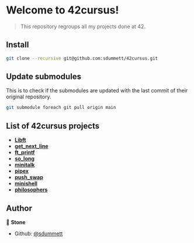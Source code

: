 # Welcome to 42cursus!

> This repository regroups all my projects done at 42.

## Install

```sh
git clone --recursive git@github.com:sdummett/42cursus.git
```

## Update submodules
This is to check if the submodules are updated with the last commit of their original repository.
```sh
git submodule foreach git pull origin main
```

## List of 42cursus projects

- **[Libft](https://github.com/sdummett/libft)**
- **[get_next_line](https://github.com/sdummett/get_next_line)**
- **[ft_printf](https://github.com/sdummett/ft_printf)**
- **[so_long](https://github.com/sdummett/so_long)**
- **[minitalk](https://github.com/sdummett/minitalk)**
- **[pipex](https://github.com/sdummett/pipex)**
- **[push_swap](https://github.com/sdummett/push_swap)**
- **[minishell](https://github.com/sdummett/minishell)**
- **[philosophers](https://github.com/sdummett/philosophers)**

## Author

👤 **Stone**

* Github: [@sdummett](https://github.com/sdummett)
